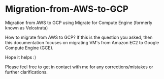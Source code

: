 # Migration-from-AWS-to-GCP
Migration from AWS to GCP using Migrate for Compute Engine (formerly known as Velostrata)

How to migrate from AWS to GCP? If this is the question you asked, then this documentation focuses on migrating VM's from Amazon EC2 to Google Compute Engine (GCE).

Hope it helps :) 

Please feel free to get in contact with me for any corrections/mistakes or further clarifications. 


